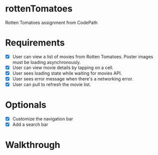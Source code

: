 # rottenTomatoes
Rotten Tomatoes assignment from CodePath

# Requirements
- [x] User can view a list of movies from Rotten Tomatoes. Poster images must be loading asynchronously.
- [x] User can view movie details by tapping on a cell.
- [x] User sees loading state while waiting for movies API.
- [x] User sees error message when there's a networking error.
- [x] User can pull to refresh the movie list.

# Optionals
- [x] Customize the navigation bar
- [x] Add a search bar

# Walkthrough
[](https://raw.githubusercontent.com/xsunsmile/rottenTomatoes/master/rottenTomatoes.gif)

